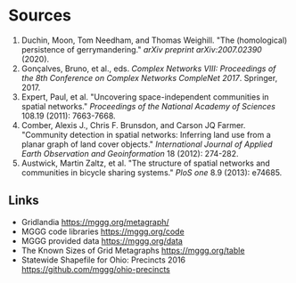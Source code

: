# Sources

1. Duchin, Moon, Tom Needham, and Thomas Weighill. "The (homological) persistence of gerrymandering." *arXiv preprint arXiv:2007.02390* (2020).
2. Gonçalves, Bruno, et al., eds. *Complex Networks VIII: Proceedings of the 8th Conference on Complex Networks CompleNet 2017*. Springer, 2017.
3. Expert, Paul, et al. "Uncovering space-independent communities in spatial networks." *Proceedings of the National Academy of Sciences* 108.19 (2011): 7663-7668.
4. Comber, Alexis J., Chris F. Brunsdon, and Carson JQ Farmer. "Community detection in spatial networks: Inferring land use from a planar graph of land cover objects." *International Journal of Applied Earth Observation and Geoinformation* 18 (2012): 274-282.
5. Austwick, Martin Zaltz, et al. "The structure of spatial networks and communities in bicycle sharing systems." *PloS one* 8.9 (2013): e74685.

## Links
- Gridlandia https://mggg.org/metagraph/
- MGGG code libraries https://mggg.org/code
- MGGG provided data https://mggg.org/data
- The Known Sizes of Grid Metagraphs https://mggg.org/table
- Statewide Shapefile for Ohio: Precincts 2016 https://github.com/mggg/ohio-precincts
